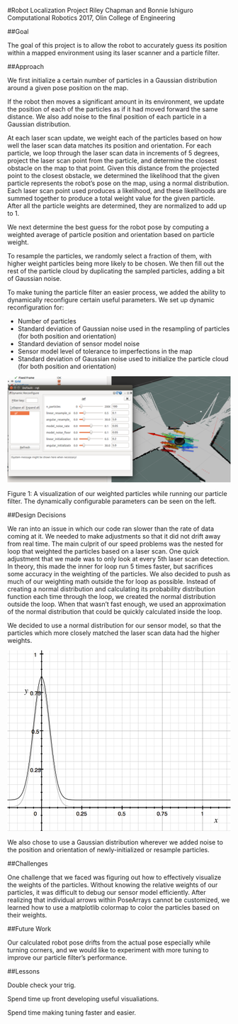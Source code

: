 #Robot Localization Project
Riley Chapman and Bonnie Ishiguro  
Computational Robotics 2017, Olin College of Engineering 


##Goal

The goal of this project is to allow the robot to accurately guess its position within a mapped environment using its laser scanner and a particle filter.

##Approach

We first initialize a certain number of particles in a Gaussian distribution around a given pose position on the map.

If the robot then moves a significant amount in its environment, we update the position of each of the particles as if it had moved forward the same distance.  We also add noise to the final position of each particle in a Gaussian distribution.

At each laser scan update, we weight each of the particles based on how well the laser scan data matches its position and orientation.  For each particle, we loop through the laser scan data in increments of 5 degrees, project the laser scan point from the particle, and determine the closest obstacle on the map to that point. Given this distance from the projected point to the closest obstacle, we determined the likelihood that the given particle represents the robot’s pose on the map, using a normal distribution. Each laser scan point used produces a likelihood, and these likelihoods are summed together to produce a total weight value for the given particle. After all the particle weights are determined, they are normalized to add up to 1. 

We next determine the best guess for the robot pose by computing a weighted average of particle position and orientation based on particle weight. 

To resample the particles, we randomly select a fraction of them, with higher weight particles being more likely to be chosen. We then fill out the rest of the particle cloud by duplicating the sampled particles, adding a bit of Gaussian noise. 

To make tuning the particle filter an easier process, we added the ability to dynamically reconfigure certain useful parameters. We set up dynamic reconfiguration for:
- Number of particles
- Standard deviation of Gaussian noise used in the resampling of particles (for both position and orientation)
- Standard deviation of sensor model noise
- Sensor model level of tolerance to imperfections in the map
- Standard deviation of Gaussian noise used to initialize the particle cloud (for both position and orientation)
 
![image](screenshots/colored_weights.png)

Figure 1: A visualization of our weighted particles while running our particle filter.  The dynamically configurable parameters can be seen on the left.  

##Design Decisions

We ran into an issue in which our code ran slower than the rate of data coming at it. We needed to make adjustments so that it did not drift away from real time. The main culprit of our speed problems was the nested for loop that weighted the particles based on a laser scan. One quick adjustment that we made was to only look at every 5th laser scan detection. In theory, this made the inner for loop run 5 times faster, but sacrifices some accuracy in the weighting of the particles. We also decided to push as much of our weighting math outside the for loop as possible. Instead of creating a normal distribution and calculating its probability distribution function each time through the loop, we created the normal distribution outside the loop. When that wasn’t fast enough, we used an approximation of the normal distribution that could be quickly calculated inside the loop. 

We decided to use a normal distribution for our sensor model, so that the particles which more closely matched the laser scan data had the higher weights.

![image](screenshots/sensor_model.png)

We also chose to use a Gaussian distribution wherever we added noise to the position and orientation of newly-initialized or resample particles.

##Challenges

One challenge that we faced was figuring out how to effectively visualize the weights of the particles.  Without knowing the relative weights of our particles, it was difficult to debug our sensor model efficiently.  After realizing that individual arrows within PoseArrays cannot be customized, we learned how to use a matplotlib colormap to color the particles based on their weights.

##Future Work

Our calculated robot pose drifts from the actual pose especially while turning corners, and we would like to experiment with more tuning to improve our particle filter’s performance.

##Lessons

Double check your trig.

Spend time up front developing useful visualiations. 

Spend time making tuning faster and easier. 